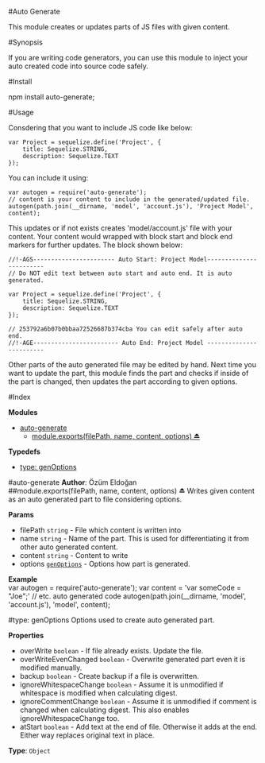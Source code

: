 #Auto Generate

This module creates or updates parts of JS files with given content.

#Synopsis

If you are writing code generators, you can use this module to inject your auto created code into source code safely.

#Install

npm install auto-generate;

#Usage

Consdering that you want to include JS code like below:

```
var Project = sequelize.define('Project', {
    title: Sequelize.STRING,
    description: Sequelize.TEXT
});
```

You can include it using:

```
var autogen = require('auto-generate');
// content is your content to include in the generated/updated file.
autogen(path.join(__dirname, 'model', 'account.js'), 'Project Model', content);
```

This updates or if not exists creates 'model/account.js' file with your content. Your content would wrapped with block
start and block end markers for further updates. The block shown below:

```
//!-AGS----------------------- Auto Start: Project Model------------------------
// Do NOT edit text between auto start and auto end. It is auto generated.

var Project = sequelize.define('Project', {
    title: Sequelize.STRING,
    description: Sequelize.TEXT
});

// 253792a6b07b0bbaa72526687b374cba You can edit safely after auto end.
//!-AGE------------------------ Auto End: Project Model ------------------------
```

Other parts of the auto generated file may be edited by hand. Next time you want to update the part, this module
finds the part and checks if inside of the part is changed, then updates the part according to given options.


#Index

**Modules**

* [auto-generate](#module_auto-generate)
  * [module.exports(filePath, name, content, options) ⏏](#exp_module_auto-generate)

**Typedefs**

* [type: genOptions](#genOptions)
 
<a name="module_auto-generate"></a>
#auto-generate
**Author**: Özüm Eldoğan  
<a name="exp_module_auto-generate"></a>
##module.exports(filePath, name, content, options) ⏏
Writes given content as an auto generated part to file considering options.

**Params**

- filePath `string` - File which content is written into  
- name `string` - Name of the part. This is used for differentiating it from other auto generated content.  
- content `string` - Content to write  
- options <code>[genOptions](#genOptions)</code> - Options how part is generated.  

**Example**  
var autogen = require('auto-generate');
var content = 'var someCode = "Joe";' // etc. auto generated code
autogen(path.join(__dirname, 'model', 'account.js'), 'model', content);

<a name="genOptions"></a>
#type: genOptions
Options used to create auto generated part.

**Properties**

- overWrite `boolean` - If file already exists. Update the file.  
- overWriteEvenChanged `boolean` - Overwrite generated part even it is modified manually.  
- backup `boolean` - Create backup if a file is overwritten.  
- ignoreWhitespaceChange `boolean` - Assume it is unmodified if whitespace is modified when calculating digest.  
- ignoreCommentChange `boolean` - Assume it is unmodified if comment is changed when calculating digest. This also enables ignoreWhitespaceChange too.  
- atStart `boolean` - Add text at the end of file. Otherwise it adds at the end. Either way replaces original text in place.  

**Type**: `Object`  
